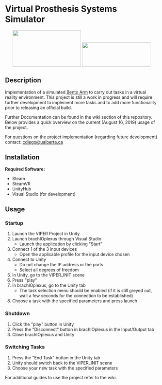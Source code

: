 # Virtual Prosthesis Systems Simulator
<p align="center">
    <img width="225" height="120" src="https://github.com/Gnarlywhale/VR-Bento-Arm/blob/master/img/logo.png"></img>
    <img width="225" height="80" src="https://github.com/Gnarlywhale/VR-Bento-Arm/blob/master/img/blinclogo.png">
</p>

## Description
Implementation of a simulated [Bento Arm](https://blincdev.ca/the-bento-arm/overview/) to carry 
out tasks in a virtual reality environment. This project is still a work in progress and will require further development to implement more tasks and to add more functionality prior to releasing an official build. 

Further Documentation can be found in the wiki section of this repository. Below provides a quick overview on the current (August 16, 2019) usage of the project. 

For questions on the project implementation (regarding future development) contact: cdiego@ualberta.ca 

## Installation
**Required Software:**
- Steam
- SteamVR
- UnityHub
- Visual Studio (for development) 

## Usage 
### Startup
1) Launch the VIPER Project in Unity 
2) Launch brachIOplexus through Visual Studio 
    - Launch the application by clicking "Start" 
3) Connect 1 of the 3 input devices 
    - Open the applicable profile for the input device chosen 
4) Connect to Unity
    - Do not change the IP address or the ports
    - Select all degrees of freedom 
5) In Unity, go to the VIPER_INIT scene 
6) Press "play" 
7) In brachIOplexus, go to the Unity tab 
    - The task selection menu should be enabled (if it is still greyed out, wait a few seconds for the connection to be established) 
8) Choose a task with the specified parameters and press launch 

### Shutdown
1) Click the "play" button in Unity 
2) Press the "Disconnect" button in brachIOplexus in the Input/Output tab 
3) Close brachIOplexus and Unity 

### Switching Tasks 
1) Press the "End Task" button in the Unity tab 
2) Unity should switch back to the VIPER_INIT scene 
3) Choose your new task with the specified parameters 

For additional guides to use the project refer to the wiki. 
